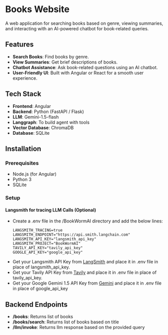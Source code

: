 # Books Website

A web application for searching books based on genre, viewing summaries, and interacting with an AI-powered chatbot for book-related queries.

## Features

- **Search Books**: Find books by genre.
- **View Summaries**: Get brief descriptions of books.
- **Chatbot Assistance**: Ask book-related questions using an AI chatbot.
- **User-Friendly UI**: Built with Angular or React for a smooth user experience.

## Tech Stack

- **Frontend**: Angular
- **Backend**: Python (FastAPI / Flask)
- **LLM**: Gemini-1.5-flash
- **Langgraph**: To build agent with tools
- **Vector Database**: ChromaDB
- **Database**: SQLite

## Installation

### Prerequisites
- Node.js (for Angular)
- Python 3
- SQLite

### Setup

#### Langsmith for tracing LLM Calls (Optional)
- Create a .env file in the /BookWormAI directory and add the below lines:
  ```text
  LANGSMITH_TRACING=true
  LANGSMITH_ENDPOINT="https://api.smith.langchain.com"
  LANGSMITH_API_KEY="langsmith_api_key"
  LANGSMITH_PROJECT="BookWormAI"
  TAVILY_API_KEY="tavily_api_key"
  GOOGLE_API_KEY="google_api_key"
  ```
- Get your Langsmith API Key from [LangSmith](https://www.langchain.com/langsmith "Visit LangSmith's website") and place it in .env file in place of langsmith_api_key.
- Get your Tavily API Key from [Tavily](https://tavily.com/ "Visit Tavily's website") and place it in .env file in place of tavily_api_key.
- Get your Google Gemini 1.5 API Key from [Gemini](https://aistudio.google.com/apikey "Visit Google's AI Studio") and place it in .env file in place of google_api_key




## Backend Endpoints

- **/books**: Returns list of books
- **/books/search**: Returns list of books based on title
- **/llm/invoke**: Returns llm response based on the provided query
